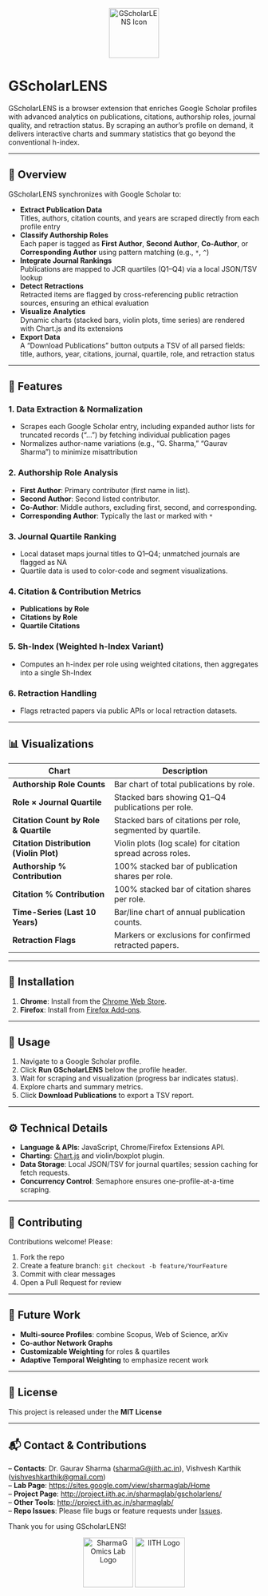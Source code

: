 <!-- README.md -->

<p align="center">
  <img src="https://project.iith.ac.in/sharmaglab/gscholarlens/icons/icon128.png" alt="GScholarLENS Icon" width="100" />
</p>

# GScholarLENS

GScholarLENS is a browser extension that enriches Google Scholar profiles with advanced analytics on publications, citations, authorship roles, journal quality, and retraction status​. By scraping an author’s profile on demand, it delivers interactive charts and summary statistics that go beyond the conventional h-index.

---

## 📝 Overview  
GScholarLENS synchronizes with Google Scholar to:

- **Extract Publication Data**  
  Titles, authors, citation counts, and years are scraped directly from each profile entry​ 
- **Classify Authorship Roles**  
  Each paper is tagged as **First Author**, **Second Author**, **Co-Author**, or **Corresponding Author** using pattern matching (e.g., `*`, `^`)​ 
- **Integrate Journal Rankings**  
  Publications are mapped to JCR quartiles (Q1–Q4) via a local JSON/TSV lookup​ 
- **Detect Retractions**  
  Retracted items are flagged by cross-referencing public retraction sources, ensuring an ethical evaluation​
- **Visualize Analytics**  
  Dynamic charts (stacked bars, violin plots, time series) are rendered with Chart.js and its extensions​ 
- **Export Data**  
  A “Download Publications” button outputs a TSV of all parsed fields: title, authors, year, citations, journal, quartile, role, and retraction status​ 

---

## 🚀 Features  

### 1. Data Extraction & Normalization  
- Scrapes each Google Scholar entry, including expanded author lists for truncated records (“…”) by fetching individual publication pages​ 
- Normalizes author-name variations (e.g., “G. Sharma,” “Gaurav Sharma”) to minimize misattribution​ 

### 2. Authorship Role Analysis  
- **First Author**: Primary contributor (first name in list).  
- **Second Author**: Second listed contributor.  
- **Co-Author**: Middle authors, excluding first, second, and corresponding.  
- **Corresponding Author**: Typically the last or marked with `*`​ 

### 3. Journal Quartile Ranking  
- Local dataset maps journal titles to Q1–Q4; unmatched journals are flagged as NA​ 
- Quartile data is used to color-code and segment visualizations.  

### 4. Citation & Contribution Metrics  
- **Publications by Role**
- **Citations by Role**    
- **Quartile Citations**
  
### 5. Sh-Index (Weighted h-Index Variant)  
- Computes an h-index per role using weighted citations, then aggregates into a single Sh-Index​ 

### 6. Retraction Handling  
- Flags retracted papers via public APIs or local retraction datasets.  

---

## 📊 Visualizations  

| Chart                                   | Description                                                                                   |
|-----------------------------------------|-----------------------------------------------------------------------------------------------|
| **Authorship Role Counts**              | Bar chart of total publications by role.                                                    |
| **Role × Journal Quartile**             | Stacked bars showing Q1–Q4 publications per role.                                           |
| **Citation Count by Role & Quartile**   | Stacked bars of citations per role, segmented by quartile.                                  |
| **Citation Distribution (Violin Plot)** | Violin plots (log scale) for citation spread across roles.                                  |
| **Authorship % Contribution**           | 100% stacked bar of publication shares per role.                                            |
| **Citation % Contribution**             | 100% stacked bar of citation shares per role.                                               |
| **Time-Series (Last 10 Years)**         | Bar/line chart of annual publication counts.                                                |
| **Retraction Flags**                    | Markers or exclusions for confirmed retracted papers.                                       |

---

## 🔧 Installation  

1. **Chrome**: Install from the [Chrome Web Store](https://chromewebstore.google.com/detail/gscholarlens/gkdjmplmnhobhaoobcgklnfkoclpebbn).  
2. **Firefox**: Install from [Firefox Add-ons](https://addons.mozilla.org/en-US/firefox/addon/gscholarlens/)​.

---

## 📂 Usage  

1. Navigate to a Google Scholar profile.  
2. Click **Run GScholarLENS** below the profile header.  
3. Wait for scraping and visualization (progress bar indicates status).  
4. Explore charts and summary metrics.  
5. Click **Download Publications** to export a TSV report​.

---

## ⚙️ Technical Details  

- **Language & APIs**: JavaScript, Chrome/Firefox Extensions API.
- **Charting**: [Chart.js](https://www.chartjs.org) and violin/boxplot plugin.
- **Data Storage**: Local JSON/TSV for journal quartiles; session caching for fetch requests.  
- **Concurrency Control**: Semaphore ensures one-profile-at-a-time scraping.  

---

## 🤝 Contributing  

Contributions welcome! Please:

1. Fork the repo  
2. Create a feature branch: `git checkout -b feature/YourFeature`  
3. Commit with clear messages  
4. Open a Pull Request for review
   
---

## 🔮 Future Work

- **Multi-source Profiles**: combine Scopus, Web of Science, arXiv  
- **Co-author Network Graphs**  
- **Customizable Weighting** for roles & quartiles  
- **Adaptive Temporal Weighting** to emphasize recent work  

---

## 📄 License

This project is released under the **MIT License**

---

## 📬 Contact & Contributions

– **Contacts**: Dr. Gaurav Sharma ([sharmaG@iith.ac.in](mailto:sharmaG@iith.ac.in)), Vishvesh Karthik ([vishveshkarthik@gmail.com](mailto:vishveshkarthik@gmail.com))  
– **Lab Page**: <https://sites.google.com/view/sharmaglab/Home>  
– **Project Page**: <http://project.iith.ac.in/sharmaglab/gscholarlens/>  
– **Other Tools**: <http://project.iith.ac.in/sharmaglab/>  
– **Repo Issues**: Please file bugs or feature requests under [Issues](https://github.com/yourusername/gscholarlens/issues).  

Thank you for using GScholarLENS!  


<p align="center">
  <img src="https://project.iith.ac.in/sharmaglab/gscholarlens/images/lab_logo.png" alt="SharmaG Omics Lab Logo" width="100" />
  <img src="https://project.iith.ac.in/sharmaglab/gscholarlens/images/iith_logo.png" alt="IITH Logo" width="100" />
</p>
